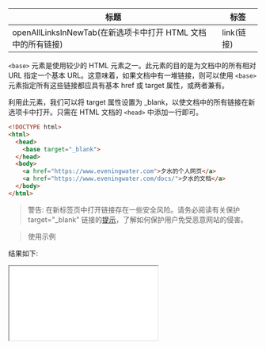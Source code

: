 | 标题                           | 标签       |
| ------------------------------ | ---------- |
| openAllLinksInNewTab(在新选项卡中打开 HTML 文档中的所有链接) | link(链接) |

`<base>` 元素是使用较少的 HTML 元素之一。此元素的目的是为文档中的所有相对 URL 指定一个基本 URL。这意味着，如果文档中有一堆链接，则可以使用 `<base>` 元素指定所有这些链接都应具有基本 href 或 target 属性，或两者兼有。

利用此元素，我们可以将 target 属性设置为 _blank，以使文档中的所有链接在新选项卡中打开。只需在 HTML 文档的 `<head>` 中添加一行即可。

```html
<!DOCTYPE html>
<html>
  <head>
    <base target="_blank">
  </head>
  <body>
    <a href="https://www.eveningwater.com">夕水的个人网页</a>
    <a href="https://www.eveningwater.com/docs/">夕水的文档</a>
  </body>
</html>
```

> 警告: 在新标签页中打开链接存在一些安全风险。请务必阅读有关保护 target="_blank" 链接的[提示](codes/html/target-blank.md)，了解如何保护用户免受恶意网站的侵害。

> 使用示例

<div class="code-editor" data-url="codes/html/html/open-all-links-in-new-tab.html" data-language="html"></div>

结果如下:

<iframe src="codes/html/html/open-all-links-in-new-tab.html"></iframe>